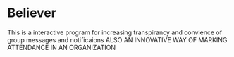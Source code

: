 # Believer
This is a interactive program for increasing transpirancy and convience of group messages and notificaions 
ALSO AN INNOVATIVE WAY OF MARKING ATTENDANCE IN AN ORGANIZATION
